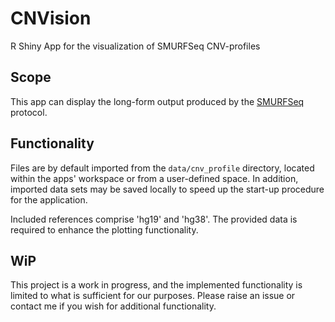 # CNVision
R Shiny App for the visualization of SMURFSeq CNV-profiles

## Scope

This app can display the long-form output produced by the [SMURFSeq](https://github.com/smithlabcode/smurfseq_scripts.git) protocol. 


## Functionality

Files are by default imported from the `data/cnv_profile` directory, located within the apps' workspace or from a user-defined space. In addition, imported data sets may be saved locally to speed up the start-up procedure for the application.

Included references comprise 'hg19' and 'hg38'. The provided data is required to enhance the plotting functionality.

## WiP

This project is a work in progress, and the implemented functionality is limited to what is sufficient for our purposes. Please raise an issue or contact me if you wish for additional functionality. 

